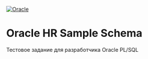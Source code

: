 [![Oracle](https://img.shields.io/badge/Oracle-393632??style=for-the-badge&logo=Oracle&logoColor=E43222)](https://www.oracle.com/)

# Oracle HR Sample Schema

Тестовое задание для разработчика Oracle PL/SQL
